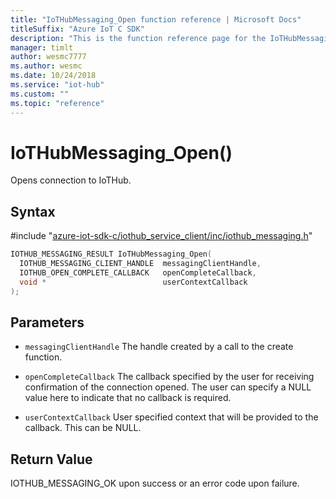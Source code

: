 ```yaml
---                             
title: "IoTHubMessaging_Open function reference | Microsoft Docs" 
titleSuffix: "Azure IoT C SDK"            
description: "This is the function reference page for the IoTHubMessaging_Open() function in the Azure IoT C SDK. This SDK is used with Azure IoT Hub and Azure IoT Hub Device Provisioning Service"            
manager: timlt                 
author: wesmc7777              
ms.author: wesmc               
ms.date: 10/24/2018                    
ms.service: "iot-hub"             
ms.custom: ""                
ms.topic: "reference"        
---                            
```


# IoTHubMessaging_Open()

Opens connection to IoTHub.

## Syntax

\#include "[azure-iot-sdk-c/iothub_service_client/inc/iothub_messaging.h](../iothub-messaging-h.md)"  
```C
IOTHUB_MESSAGING_RESULT IoTHubMessaging_Open(
  IOTHUB_MESSAGING_CLIENT_HANDLE  messagingClientHandle,
  IOTHUB_OPEN_COMPLETE_CALLBACK   openCompleteCallback,
  void *                          userContextCallback
);
```

## Parameters
* `messagingClientHandle` The handle created by a call to the create function. 

* `openCompleteCallback` The callback specified by the user for receiving confirmation of the connection opened. The user can specify a NULL value here to indicate that no callback is required. 

* `userContextCallback` User specified context that will be provided to the callback. This can be NULL.

## Return Value
IOTHUB_MESSAGING_OK upon success or an error code upon failure.

